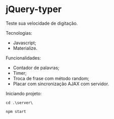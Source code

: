# jQuery-typer

Teste sua velocidade de digitação.

Tecnologias:

 - Javascript;
 - Materialize.

Funcionalidades:

 - Contador de palavras;
 - Timer;
 - Troca de frase com método random;
 - Placar com sincronização AJAX com servidor.

Iniciando projeto:

```
cd .\server\

npm start
```
